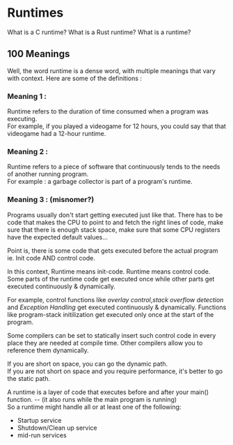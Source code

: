 # Runtimes

What is a C runtime? What is a Rust runtime? What is a runtime?  


## 100 Meanings
Well, the word runtime is a dense word, with multiple meanings that vary with context. Here are some of the definitions :  

### Meaning 1 :  
Runtime refers to the duration of time consumed when a program was executing.  
For example, if you played a videogame for 12 hours, you could say that that videogame had a 12-hour runtime.   

### Meaning 2 :  
Runtime refers to a piece of software that continuously tends to the needs of another running program.  
For example :  a garbage collector is part of a program's runtime.   


### Meaning 3 : (misnomer?)
Programs usually don't start getting executed just like that. There has to be code that makes the CPU to point to and fetch the right lines of code, make sure that there is enough stack space, make sure that some CPU registers have the expected default values...  

Point is, there is some code that gets executed before the actual program ie. Init code AND control code.  

In this context, Runtime means init-code. Runtime means control code.  
Some parts of the runtime code get executed once while other parts get executed continuously & dynamically.  

For example, control functions like *overlay control*,*stack overflow detection* and *Exception Handling* get executed continuously & dynamically. Functions like program-stack initilization get executed only once at the start of the program.  

Some compilers can be set to statically insert such control code in every place they are needed at compile time. Other compilers allow you to reference them dynamically.  

If you are short on space, you can go the dynamic path.  
If you are not short on space and you require performance, it's better to go the static path.  


A runtime is a layer of code that executes before and after your main() function. -- (it also runs while the main program is running)  
So a runtime might handle all or at least one of the following:
- Startup service
- Shutdown/Clean up service
- mid-run services



